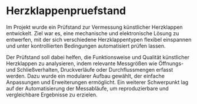 # Herzklappenpruefstand

Im Projekt wurde ein Prüfstand zur Vermessung künstlicher Herzklappen entwickelt. Ziel war es, eine mechanische und elektronische Lösung zu entwerfen, mit der sich verschiedene Herzklappentypen flexibel einspannen und unter kontrollierten Bedingungen automatisiert prüfen lassen.

Der Prüfstand soll dabei helfen, die Funktionsweise und Qualität künstlicher Herzklappen zu analysieren, indem relevante Messgrößen wie Öffnungs- und Schließverhalten, Druckverläufe oder Durchflussmengen erfasst werden. Dazu wurde ein modularer Aufbau gewählt, der einfache Anpassungen und Erweiterungen ermöglicht. Ein weiterer Schwerpunkt lag auf der Automatisierung der Messabläufe, um reproduzierbare und vergleichbare Ergebnisse zu erzielen.




